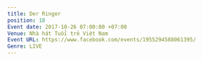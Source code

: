 ```yaml
---
title: Der Ringer
position: 18
Event date: 2017-10-26 07:00:00 +07:00
Venue: Nhà hát Tuổi trẻ Việt Nam
Event URL: https://www.facebook.com/events/1955294588061395/
Genre: LIVE
---
```


